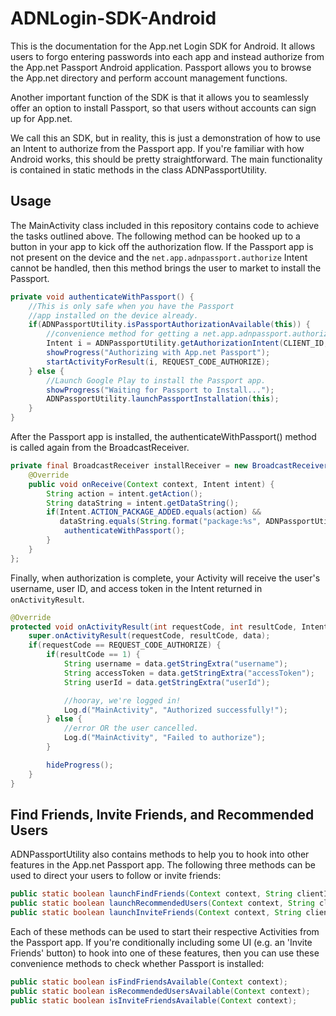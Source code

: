 ADNLogin-SDK-Android
====================

This is the documentation for the App.net Login SDK for Android. It allows users to forgo entering passwords into each app and instead authorize from the App.net Passport Android application. Passport allows you to browse the App.net directory and perform account management functions.

Another important function of the SDK is that it allows you to seamlessly offer an option to install Passport, so that users without accounts can sign up for App.net.

We call this an SDK, but in reality, this is just a demonstration of how to use an Intent to authorize from the Passport app. If you're familiar with how Android works, this should be pretty straightforward. The main functionality is contained in static methods in the class ADNPassportUtility.

## Usage

The MainActivity class included in this repository contains code to achieve the tasks outlined above. The following method can be hooked up to a button in your app to kick off the authorization flow. If the Passport app is not present on the device and the `net.app.adnpassport.authorize` Intent cannot be handled, then this method brings the user to market to install the Passport. 

```java
private void authenticateWithPassport() {
    //This is only safe when you have the Passport
    //app installed on the device already.
    if(ADNPassportUtility.isPassportAuthorizationAvailable(this)) {
        //convenience method for getting a net.app.adnpassport.authorize Intent
        Intent i = ADNPassportUtility.getAuthorizationIntent(CLIENT_ID, SCOPE);
        showProgress("Authorizing with App.net Passport");
        startActivityForResult(i, REQUEST_CODE_AUTHORIZE);
    } else {
        //Launch Google Play to install the Passport app.
        showProgress("Waiting for Passport to Install...");
        ADNPassportUtility.launchPassportInstallation(this);
    }
}
```

After the Passport app is installed, the authenticateWithPassport() method is called again from the BroadcastReceiver.

```java
private final BroadcastReceiver installReceiver = new BroadcastReceiver() {
    @Override
    public void onReceive(Context context, Intent intent) {
        String action = intent.getAction();
        String dataString = intent.getDataString();
        if(Intent.ACTION_PACKAGE_ADDED.equals(action) &&
           dataString.equals(String.format("package:%s", ADNPassportUtility.APP_PACKAGE))) {
            authenticateWithPassport();
        }
    }
};
```

Finally, when authorization is complete, your Activity will receive the user's username, user ID, and access token in the Intent returned in `onActivityResult`.

```java
@Override
protected void onActivityResult(int requestCode, int resultCode, Intent data) {
    super.onActivityResult(requestCode, resultCode, data);
    if(requestCode == REQUEST_CODE_AUTHORIZE) {
        if(resultCode == 1) {
            String username = data.getStringExtra("username");
            String accessToken = data.getStringExtra("accessToken");
            String userId = data.getStringExtra("userId");

            //hooray, we're logged in!
            Log.d("MainActivity", "Authorized successfully!");
        } else {
            //error OR the user cancelled.
            Log.d("MainActivity", "Failed to authorize");
        }

        hideProgress();
    }
}
```

## Find Friends, Invite Friends, and Recommended Users

ADNPassportUtility also contains methods to help you to hook into other features in the App.net Passport app. The following three methods can be used to direct your users to follow or invite friends:

```java
public static boolean launchFindFriends(Context context, String clientId);
public static boolean launchRecommendedUsers(Context context, String clientId);
public static boolean launchInviteFriends(Context context, String clientId);
```

Each of these methods can be used to start their respective Activities from the Passport app. If you're conditionally including some UI (e.g. an 'Invite Friends' button) to hook into one of these features, then you can use these convenience methods to check whether Passport is installed:

```java
public static boolean isFindFriendsAvailable(Context context);
public static boolean isRecommendedUsersAvailable(Context context);
public static boolean isInviteFriendsAvailable(Context context);
```
